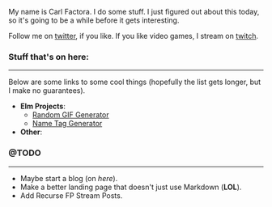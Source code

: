 My name is Carl Factora. I do some stuff. I just figured out about this
today, so it's going to be a while before it gets interesting.

Follow me on <a href="https://twitter.com/CJF_setBaNG">twitter</a>,
if you like. If you like video games, I stream on
<a href="https://www.twitch.tv/setbang">twitch</a>.

### Stuff that's on here:
<hr>

Below are some links to some cool things (hopefully the list gets longer, but
I make no guarantees).

* **Elm Projects**:
  * [Random GIF Generator](random-gifs/index.html)
  * [Name Tag Generator](Name-Tag-Generator/index.html)
* **Other**:

### @TODO
<hr>

* Maybe start a blog (on *here*).
* Make a better landing page that doesn't just use Markdown (**LOL**).
* Add Recurse FP Stream Posts.
